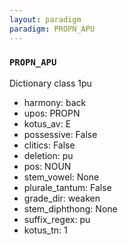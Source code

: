 ```yaml
---
layout: paradigm
paradigm: PROPN_APU
---
```

### ` PROPN_APU `

Dictionary class 1pu
* harmony: back
* upos: PROPN
* kotus_av: E
* possessive: False
* clitics: False
* deletion: pu
* pos: NOUN
* stem_vowel: None
* plurale_tantum: False
* grade_dir: weaken
* stem_diphthong: None
* suffix_regex: pu
* kotus_tn: 1
